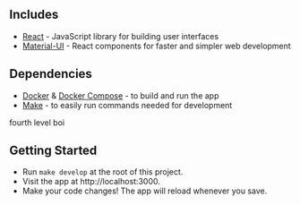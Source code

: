 
## Includes

- [React](https://github.com/facebook/react/) - JavaScript library for building user interfaces
- [Material-UI](https://github.com/mui-org/material-ui) - React components for faster and simpler web development

## Dependencies

- [Docker](https://www.docker.com/) & [Docker Compose](https://docs.docker.com/compose/) - to build and run the app
- [Make](https://www.gnu.org/software/make/manual/make.html) - to easily run commands needed for development

fourth level boi
## Getting Started

- Run `make develop` at the root of this project.
- Visit the app at http://localhost:3000.
- Make your code changes! The app will reload whenever you save.
